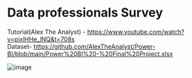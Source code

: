# Data professionals Survey

Tutorial(Alex The Analyst) - https://www.youtube.com/watch?v=pixlHHe_lNQ&t=708s   
Dataset- https://github.com/AlexTheAnalyst/Power-BI/blob/main/Power%20BI%20-%20Final%20Project.xlsx

![image](https://user-images.githubusercontent.com/79495831/200486208-5374a0cd-e13e-429d-9c6e-3db548c0d71b.png)
